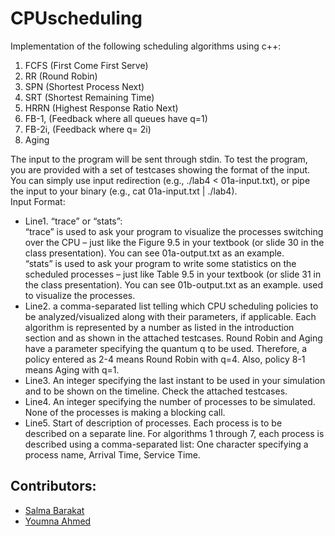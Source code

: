 # CPUscheduling
Implementation of the following scheduling algorithms using c++:<br>
1. FCFS (First Come First Serve)
2. RR (Round Robin)
3. SPN (Shortest Process Next)
4. SRT (Shortest Remaining Time)
5. HRRN (Highest Response Ratio Next)
6. FB-1, (Feedback where all queues have q=1)
7. FB-2i, (Feedback where q= 2i)
8. Aging

The input to the program will be sent through stdin. To test the program, you are provided with a set of testcases showing the format of the input. You can simply use input redirection (e.g., ./lab4 < 01a-input.txt), or pipe the input to your binary (e.g., cat 01a-input.txt | ./lab4).</br>
Input Format:
- Line1. “trace” or “stats”:</br>
“trace” is used to ask your program to visualize the processes switching over the CPU – just like the Figure 9.5 in your textbook (or slide 30 in the class presentation). You can see 01a-output.txt as an example.</br>
“stats” is used to ask your program to write some statistics on the scheduled processes – just like Table 9.5 in your textbook (or slide 31 in the class presentation). You can see 01b-output.txt as an example.
used to visualize the processes.
- Line2. a comma-separated list telling which CPU scheduling policies to be analyzed/visualized along with their parameters, if applicable. Each algorithm is represented by a number as listed in the introduction section and as shown in the attached testcases.
Round Robin and Aging have a parameter specifying the quantum q to be used. Therefore, a policy entered as 2-4 means Round Robin with q=4. Also, policy 8-1 means Aging with q=1.
- Line3. An integer specifying the last instant to be used in your simulation and to be shown on the timeline. Check the attached testcases.
- Line4. An integer specifying the number of processes to be simulated. None of the processes is making a blocking call.
- Line5. Start of description of processes. Each process is to be described on a separate line. For algorithms 1 through 7, each process is described using a comma-separated list:
One character specifying a process name, Arrival Time, Service Time.

## Contributors:
 - [Salma Barakat](https://github.com/salma-barakat)
 - [Youmna Ahmed](https://github.com/YoumnaAhmed)

